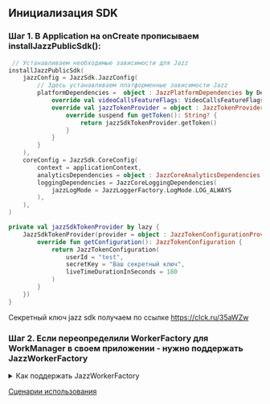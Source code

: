 ## Инициализация SDK
### Шаг 1. В Application на onCreate прописываем installJazzPublicSdk():

```kotlin
 // Устанавливаем необходимые зависимости для Jazz
installJazzPublicSdk(
    jazzConfig = JazzSdk.JazzConfig(
        // Здесь устанавливаем платформенные зависимости Jazz
        platformDependencies =  object : JazzPlatformDependencies by DefaultJazzSdkPlatformDependencies() {
            override val videoCallsFeatureFlags: VideoCallsFeatureFlags = JazzSdkFeatures()
            override val jazzTokenProvider = object : JazzTokenProvider {
                override suspend fun getToken(): String? {
                    return jazzSdkTokenProvider.getToken()
                }
            }
        }
    ),
    coreConfig = JazzSdk.CoreConfig(
        context = applicationContext,
        analyticsDependencies = object : JazzCoreAnalyticsDependencies {},
        loggingDependencies = JazzCoreLoggingDependencies(
            jazzLogMode = JazzLoggerFactory.LogMode.LOG_ALWAYS
        ),
    ),
)

private val jazzSdkTokenProvider by lazy {
    JazzSdkTokenProvider(provider = object : JazzTokenConfigurationProvider {
        override fun getConfiguration(): JazzTokenConfiguration {
            return JazzTokenConfiguration(
                userId = "test",
                secretKey = "Ваш секретный ключ",
                liveTimeDurationInSeconds = 180
            )
        }
    })
}
 ```

Секретный ключ jazz sdk получаем по ссылке https://clck.ru/35aWZw


### Шаг 2. Если переопределили WorkerFactory для WorkManager в своем приложении - нужно поддержать JazzWorkerFactory

<details><summary>Как поддержать JazzWorkerFactory</summary>

#### Добавьте фабрику воркеров SDK JazzIntegrationClientApi.jazzWorkerFactory в свою конфигурацию WorkManager. Это можно сделать следующим образом:

```kotlin
   class MyApplication() : Application(), Configuration.Provider {

   override fun getWorkManagerConfiguration(): Configuration {
      val factory = DelegatingWorkerFactory().apply {
         addFactory(appWorkerFactory) // ваша фабрика
         addFactory(getJazzIntegrationClientApi().jazzWorkerFactory) // фабрика JazzSDK
      }
      return Configuration.Builder()
         .setWorkerFactory(factory)
         // здесь могут быть другие настройки
         .build()
   }
}
 ```

</details>

[Сценарии использования](READ-sdk-scenarios.md)